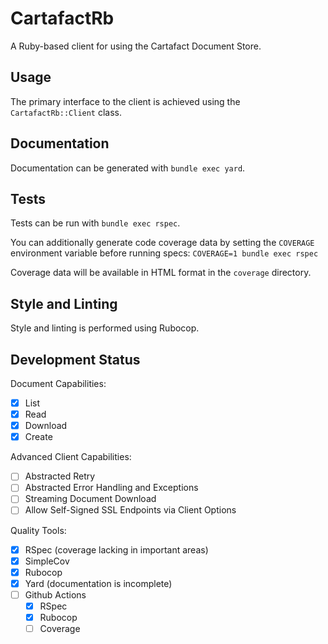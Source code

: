 # CartafactRb

A Ruby-based client for using the Cartafact Document Store.

## Usage

The primary interface to the client is achieved using the `CartafactRb::Client` class.

## Documentation

Documentation can be generated with `bundle exec yard`.

## Tests

Tests can be run with `bundle exec rspec`.

You can additionally generate code coverage data by setting the `COVERAGE` environment variable before running specs:
`COVERAGE=1 bundle exec rspec`

Coverage data will be available in HTML format in the `coverage` directory.

## Style and Linting

Style and linting is performed using Rubocop.

## Development Status

Document Capabilities:
* [x] List
* [x] Read
* [x] Download
* [x] Create

Advanced Client Capabilities:
* [ ] Abstracted Retry
* [ ] Abstracted Error Handling and Exceptions
* [ ] Streaming Document Download
* [ ] Allow Self-Signed SSL Endpoints via Client Options

Quality Tools:
* [x] RSpec (coverage lacking in important areas)
* [x] SimpleCov
* [x] Rubocop
* [x] Yard (documentation is incomplete)
* [ ] Github Actions
  * [x] RSpec
  * [x] Rubocop
  * [ ] Coverage